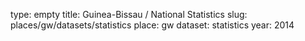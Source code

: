 type: empty
title: Guinea-Bissau / National Statistics
slug: places/gw/datasets/statistics
place: gw
dataset: statistics
year: 2014
